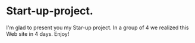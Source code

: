 # Start-up-project.
I'm glad to present you my Star-up project. In a group of 4 we realized this Web site in 4 days. Enjoy!
